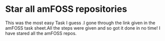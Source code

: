 # Star all amFOSS repositories
This was the most easy Task I guess .I gone through the link given in the amFOSS task sheet.All the steps were given and so got it done in no time! I have stared all the amFOSS repos.
